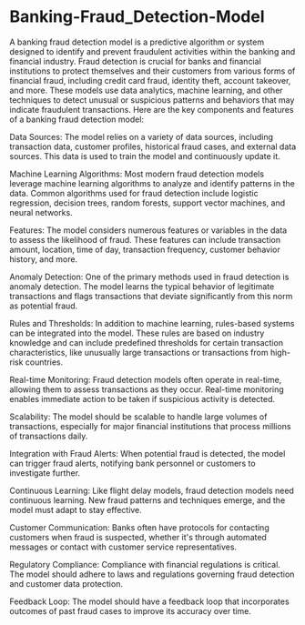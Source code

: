 # Banking-Fraud_Detection-Model
A banking fraud detection model is a predictive algorithm or system designed to identify and prevent fraudulent activities within the banking and financial industry. Fraud detection is crucial for banks and financial institutions to protect themselves and their customers from various forms of financial fraud, including credit card fraud, identity theft, account takeover, and more. These models use data analytics, machine learning, and other techniques to detect unusual or suspicious patterns and behaviors that may indicate fraudulent transactions.
Here are the key components and features of a banking fraud detection model:

Data Sources: The model relies on a variety of data sources, including transaction data, customer profiles, historical fraud cases, and external data sources. This data is used to train the model and continuously update it.

Machine Learning Algorithms: Most modern fraud detection models leverage machine learning algorithms to analyze and identify patterns in the data. Common algorithms used for fraud detection include logistic regression, decision trees, random forests, support vector machines, and neural networks.

Features: The model considers numerous features or variables in the data to assess the likelihood of fraud. These features can include transaction amount, location, time of day, transaction frequency, customer behavior history, and more.

Anomaly Detection: One of the primary methods used in fraud detection is anomaly detection. The model learns the typical behavior of legitimate transactions and flags transactions that deviate significantly from this norm as potential fraud.

Rules and Thresholds: In addition to machine learning, rules-based systems can be integrated into the model. These rules are based on industry knowledge and can include predefined thresholds for certain transaction characteristics, like unusually large transactions or transactions from high-risk countries.

Real-time Monitoring: Fraud detection models often operate in real-time, allowing them to assess transactions as they occur. Real-time monitoring enables immediate action to be taken if suspicious activity is detected.

Scalability: The model should be scalable to handle large volumes of transactions, especially for major financial institutions that process millions of transactions daily.

Integration with Fraud Alerts: When potential fraud is detected, the model can trigger fraud alerts, notifying bank personnel or customers to investigate further.

Continuous Learning: Like flight delay models, fraud detection models need continuous learning. New fraud patterns and techniques emerge, and the model must adapt to stay effective.

Customer Communication: Banks often have protocols for contacting customers when fraud is suspected, whether it's through automated messages or contact with customer service representatives.

Regulatory Compliance: Compliance with financial regulations is critical. The model should adhere to laws and regulations governing fraud detection and customer data protection.

Feedback Loop: The model should have a feedback loop that incorporates outcomes of past fraud cases to improve its accuracy over time.
